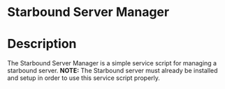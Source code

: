 Starbound Server Manager
========================

# Description
The Starbound Server Manager is a simple service script for managing a starbound server.
**NOTE:** The Starbound server must already be installed and setup in order to use this service script properly.
